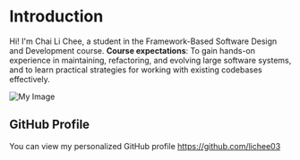 
# Introduction
Hi! I'm Chai Li Chee, a student in the Framework-Based Software Design and Development course. 
**Course expectations**: To gain hands-on experience in maintaining, refactoring, and evolving large software systems, and to learn practical strategies for working with existing codebases effectively.

![My Image]([image.jpg](https://github.com/SoftwareMaintenanceEvolution/tutorial-1-lichee03/blob/profile-upload/IMG_0470%202.jpg))  <!-- Link to the uploaded image -->

## GitHub Profile

You can view my personalized GitHub profile https://github.com/lichee03

